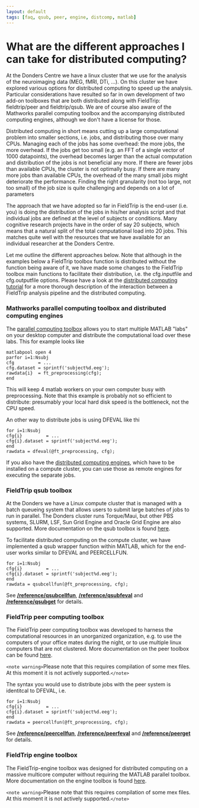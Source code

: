 ```yaml
---
layout: default
tags: [faq, qsub, peer, engine, distcomp, matlab]
---
```


# What are the different approaches I can take for distributed computing?

At the Donders Centre we have a linux cluster that we use for the analysis of the neuroimaging data (MEG, fMRI, DTi, ...). On this cluster we have explored various options for distributed computing to speed up the analysis. Particular considerations have resulted so far in own development of two add-on toolboxes that are both distributed along with FieldTrip: fieldtrip/peer and fieldtrip/qsub. We are of course also aware of the Mathworks parallel computing toolbox and the accompanying distributed computing engines, although we don't have a license for those. 

Distributed computing in short means cutting up a large computational problem into smaller sections, i.e. jobs, and distributing those over many CPUs. Managing each of the jobs has some overhead: the more jobs, the more overhead. If the jobs get too small (e.g. an FFT of a single vector of 1000 datapoints), the overhead becomes larger than the actual computation and distribution of the jobs is not beneficial any more. If there are fewer jobs than available CPUs, the cluster is not optimally busy. If there are many more jobs than available CPUs, the overhead of the many small jobs might deteriorate the performance. Finding the right granularity (not too large, not too small) of the job size is quite challenging and depends on a lot of parameters

The approach that we have adopted so far in FieldTrip is the end-user (i.e. you) is doing the distribution of the jobs in his/her analysis script and that individual jobs are defined at the level of subjects or conditions. Many cognitive research projects have in the order of say 20 subjects, which means that a natural split of the total computational load into 20 jobs. This matches quite well with the resources that we have available for an individual researcher at the Donders Centre.

Let me outline the different approaches below. Note that although in the examples below a FieldTrip toolbox function is distributed without the function being aware of it, we have made some changes to the FieldTrip toolbox main functions to facilitate their distribution, i.e. the cfg.inputfile and cfg.outputfile options. Please have a look at the [distributed computing tutorial](/tutorial/distributedcomputing) for a more thorough description of the interaction between a FieldTrip analysis pipeline and the distributed computing. 

### Mathworks parallel computing toolbox and distributed computing engines

The [parallel computing toolbox](http://www.mathworks.nl/products/parallel-computing) allows you to start multiple MATLAB "labs" on your desktop computer and distribute the computational load over these labs. This for example looks like

    matlabpool open 4
    parfor i=1:Nsubj
    cfg         = ...
    cfg.dataset = sprintf('subject%d.eeg');
    rawdata{i}  = ft_preprocessing(cfg);
    end

This will keep 4 matlab workers on your own computer busy with preprocessing. Note that this example is probably not so efficient to distribute: presumably your local hard disk speed is the bottleneck, not the CPU speed.

An other way to distribute jobs is using DFEVAL like thi

    for i=1:Nsubj
    cfg{i}         = ...
    cfg{i}.dataset = sprintf('subject%d.eeg');
    end
    rawdata = dfeval(@ft_preprocessing, cfg);

If you also have the [distributed computing engines](http://www.mathworks.nl/products/distriben), which have to be installed on a compute cluster, you can use those as remote engines for executing the separate jobs.

### FieldTrip qsub toolbox

At the Donders we have a Linux compute cluster that is managed with a batch queueing system that allows users to submit large batches of jobs to run in parallel. The Donders cluster runs Torque/Maui, but other PBS systems, SLURM, LSF, Sun Grid Engine and Oracle Grid Engine are also supported. More documentation on the qsub toolbox is found [here](/development/qsub).

To facilitate distributed computing on the compute cluster, we have implemented a qsub wrapper function within MATLAB, which for the end-user works similar to DFEVAL and PEERCELLFUN.

    for i=1:Nsubj
    cfg{i}         = ...
    cfg{i}.dataset = sprintf('subject%d.eeg');
    end
    rawdata = qsubcellfun(@ft_preprocessing, cfg);

See **[/reference/qsubcellfun](/reference/qsubcellfun)**, **[/reference/qsubfeval](/reference/qsubfeval)** and **[/reference/qsubget](/reference/qsubget)** for details.

### FieldTrip peer computing toolbox

The FieldTrip peer computing toolbox was developed to harness the computational resources in an unorganized organization, e.g. to use the computers of your office mates during the night, or to use multiple linux computers that are not clustered. More documentation on the peer toolbox can be found [here](/development/peer).

`<note warning>`Please note that this requires compilation of some mex files. At this moment it is not actively supported.`</note>`

The syntax you would use to distribute jobs with the peer system is identitcal to DFEVAL, i.e.

    for i=1:Nsubj
    cfg{i}         = ...
    cfg{i}.dataset = sprintf('subject%d.eeg');
    end
    rawdata = peercellfun(@ft_preprocessing, cfg);

See **[/reference/peercellfun](/reference/peercellfun)**, **[/reference/peerfeval](/reference/peerfeval)** and **[/reference/peerget](/reference/peerget)** for details.

### FieldTrip engine toolbox

The FieldTrip-engine toolbox was designed for distributed computing on a massive multicore computer without requiring the MATLAB parallel toolbox. More documentation on the engine toolbox is found [here](/development/engine).

`<note warning>`Please note that this requires compilation of some mex files. At this moment it is not actively supported.`</note>`

